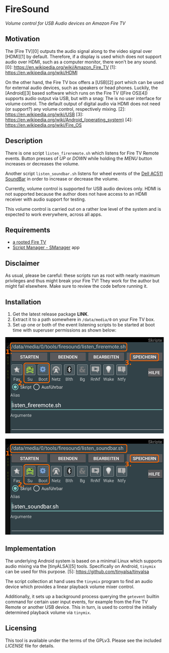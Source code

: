 # FireSound
*Volume control for USB Audio devices on Amazon Fire TV*

## Motivation

The [Fire TV][0] outputs the audio signal along to the video signal over
[HDMI][1] by default. Therefore, if a display is used which does not support
audio over HDMI, such as a computer monitor, there won't be any sound.
[0]: https://en.wikipedia.org/wiki/Amazon_Fire_TV
[1]: https://en.wikipedia.org/wiki/HDMI

On the other hand, the Fire TV box offers a [USB][2] port which can be used
for external audio devices, such as speakers or head phones. Luckily, the
[Android][3] based software which runs on the Fire TV ([Fire OS][4]) supports
audio output via USB, but with a snag: The is no user interface for volume
control.
The default output of digital audio via HDMI does not need (or support?) any
volume control, respectively mixing.
[2]: https://en.wikipedia.org/wiki/USB
[3]: https://en.wikipedia.org/wiki/Android_(operating_system)
[4]: https://en.wikipedia.org/wiki/Fire_OS

## Description

There is one script `listen_fireremote.sh` which listens for Fire TV Remote
events. Button presses of *UP* or *DOWN* while holding the *MENU* button
increases or decreases the volume.

Another script `listen_soundbar.sh` listens for wheel events of the
[Dell AC511 SoundBar][10] in order to increase or decrease the volume.

Currently, volume control is supported for USB audio devices only.
HDMI is not supported because the author does not have access to an HDMI
receiver with audio support for testing.

This volume control is carried out on a rather low level of the system and
is expected to work everywhere, across all apps.

[10]: http://accessories.dell.com/sna/productdetail.aspx?sku=318-2885

## Requirements

* [a rooted Fire TV][20]
* [Script Manager - SManager][21] app

[20]: http://www.aftvnews.com/start
[21]: https://play.google.com/store/apps/details?id=os.tools.scriptmanager

## Disclaimer

As usual, please be careful: these scripts run as root with nearly maximum
privileges and thus might break your Fire TV! They work for the author but
might fail elsewhere. Make sure to review the code before running it.

## Installation

1. Get the latest release package **LINK**.
2. Extract it to a path somewhere in `/data/media/0` on your Fire TV box.
3. Set up one or both of the event listening scripts to be started at boot
   time with superuser permissions as shown below:

![listening Fire TV Remote set up][31]

![listening SoundBar wheel set up][32]

[31]: https://raw.githubusercontent.com/ibressler/firesound/master/doc/listen_fireremote_800.png
[32]: https://raw.githubusercontent.com/ibressler/firesound/master/doc/listen_soundbar_800.png

## Implementation

The underlying Android system is based on a minimal Linux which
supports audio mixing via the [tinyALSA][5] tools.
Specifically on Android, `tinymix` can be used for this purpose.
[5]: https://github.com/tinyalsa/tinyalsa

The script collection at hand uses the `tinymix` program to find an audio
device which provides a linear playback volume mixer control.

Additionally, it sets up a background process querying the `getevent` builtin
command for certain user input events, for example from the Fire TV Remote or
another USB device.
This in turn, is used to control the initially determined playback volume via
`tinymix`.

## Licensing

This tool is available under the terms of the GPLv3.
Please see the included *LICENSE* file for details.

[//]: # ( vim: set ts=2 sts=2 sw=2 tw=0: )
